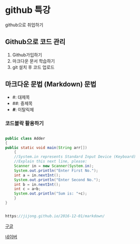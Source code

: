 # github 특강

github으로 취업하기

## Github으로 코드 관리

1. Github가입하기
2. 마크다운 문서 학습하기
3. git 설치 후 코드 업로드

## 마크다운 문법 (Markdown) 문법

- #: 대제목
- ##: 중제목
- ***#***: 이탈릭체



### 코드블락 활용하기

```

```

```java
public class Adder
{
public static void main(String arr[])
    {
    //System.in represents Standard Input Device (Keyboard)
    //Explain this next line, please:
    Scanner in = new Scanner(System.in);    
    System.out.println("Enter First No.");    
    int a = in.nextInt();    
    System.out.println("Enter Second No.");    
    int b = in.nextInt();    
    int c = a+b;    
    System.out.println("Sum is: "+c);    
    }    
}


https://jijong.github.io/2016-12-01/markdown/
```

[구글](http://google.com)

[네이버](naver.com)

